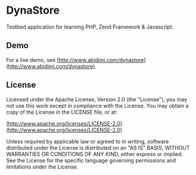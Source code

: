 DynaStore
========

Testbed application for learning PHP, Zend Framework & Javascript.


Demo
----

For a live demo, see [http://www.abidimi.com/dynastore](http://www.abidimi.com/dynastore).


License
----

Licensed under the Apache License, Version 2.0 (the "License"); you may not use this work except in compliance with the License. You may obtain a copy of the License in the LICENSE file, or at:

[http://www.apache.org/licenses/LICENSE-2.0](http://www.apache.org/licenses/LICENSE-2.0)

Unless required by applicable law or agreed to in writing, software distributed under the License is distributed on an "AS IS" BASIS, WITHOUT WARRANTIES OR CONDITIONS OF ANY KIND, either express or implied. See the License for the specific language governing permissions and limitations under the License.

